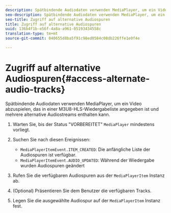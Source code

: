 ```yaml
---
description: Spätbindende Audiodaten verwenden MediaPlayer, um ein Video abzuspielen, das in einer M3U8-HLS-Wiedergabeliste angegeben ist und mehrere alternative Audiostreams enthalten kann.
seo-description: Spätbindende Audiodaten verwenden MediaPlayer, um ein Video abzuspielen, das in einer M3U8-HLS-Wiedergabeliste angegeben ist und mehrere alternative Audiostreams enthalten kann.
seo-title: Zugriff auf alternative Audiospuren
title: Zugriff auf alternative Audiospuren
uuid: 136b4f1b-e56f-4a8a-a961-05193434558c
translation-type: tm+mt
source-git-commit: 040655d8ba5f91c98ed0584c08db226ffe1e0f4e

---
```



# Zugriff auf alternative Audiospuren{#access-alternate-audio-tracks}

Spätbindende Audiodaten verwenden MediaPlayer, um ein Video abzuspielen, das in einer M3U8-HLS-Wiedergabeliste angegeben ist und mehrere alternative Audiostreams enthalten kann.

1. Warten Sie, bis der Status &quot;VORBEREITET&quot; `MediaPlayer` mindestens vorliegt.
1. Suchen Sie nach diesen Ereignissen:

   * `MediaPlayerItemEvent.ITEM_CREATED`: Die anfängliche Liste der Audiospuren ist verfügbar.
   * `MediaPlayerItemEvent.AUDIO_UPDATED`: Während der Wiedergabe wurden Audiospuren geändert

1. Rufen Sie die verfügbaren Audiospuren aus der `MediaPlayerItem` Instanz ab.
1. (Optional) Präsentieren Sie dem Benutzer die verfügbaren Tracks.
1. Legen Sie die ausgewählte Audiospur auf der `MediaPlayerItem` Instanz fest.
